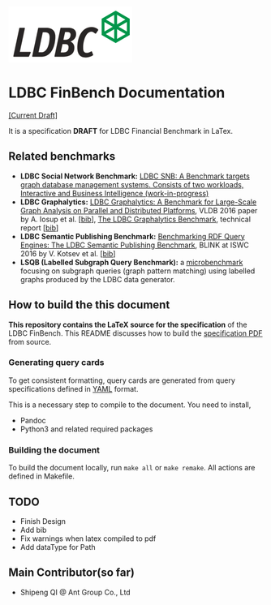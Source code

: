 ![LDBC_LOGO](https://raw.githubusercontent.com/ldbc/ldbc_finbench_docs/main/figures/ldbc-logo.png)

# LDBC FinBench Documentation

[[Current Draft]](http://raw.githubusercontent.com/ldbc/ldbc_finbench_docs/main/ldbc-finbench-specification.pdf)

It is a specification **DRAFT** for LDBC Financial Benchmark in LaTex.

## Related benchmarks

* **LDBC Social Network Benchmark:** [LDBC SNB: A Benchmark targets graph database management systems. Consists of two workloads, Interactive and Business Intelligence (work-in-progress)](https://github.com/ldbc/ldbc_snb_docs)
* **LDBC Graphalytics:** [LDBC Graphalytics: A Benchmark for Large-Scale Graph Analysis on Parallel and Distributed Platforms](http://www.vldb.org/pvldb/vol9/p1317-iosup.pdf), VLDB 2016 paper by A. Iosup et al. [[bib](bib/graphalytics.bib)], [The LDBC Graphalytics Benchmark](https://arxiv.org/pdf/2011.15028.pdf), technical report [[bib](bib/graphalytics-specification.bib)]
* **LDBC Semantic Publishing Benchmark:** [Benchmarking RDF Query Engines: The LDBC Semantic Publishing Benchmark](http://ceur-ws.org/Vol-1700/paper-01.pdf), BLINK at ISWC 2016 by V. Kotsev et al. [[bib](bib/spb.bib)]
* **LSQB (Labelled Subgraph Query Benchmark):** a [microbenchmark](https://github.com/ldbc/lsqb) focusing on subgraph queries (graph pattern matching) using labelled graphs produced by the LDBC data generator.

## How to build the this document

**This repository contains the LaTeX source for the specification** of the LDBC FinBench. This README discusses how to build the [specification PDF](http://raw.githubusercontent.com/ldbc/ldbc_finbench_docs/main/ldbc-finbench-specification.pdf) from source.

### Generating query cards

To get consistent formatting, query cards are generated from query specifications defined in [YAML](http://yaml.org/) format. 

This is a necessary step to compile to the document. You need to install,

* Pandoc
* Python3 and related required packages

### Building the document

To build the document locally, run `make all` or `make remake`. All actions are defined in Makefile.

## TODO

* Finish Design
* Add bib
* Fix warnings when latex compiled to pdf
* Add dataType for Path

## Main Contributor(so far)

* Shipeng QI @ Ant Group Co., Ltd
